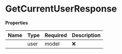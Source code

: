 # GetCurrentUserResponse



**Properties**

| Name | Type | Required | Description |
| :-------- | :----------| :----------| :----------|
    | user | model | ❌ |  |




<!-- This file was generated by liblab | https://liblab.com/ -->